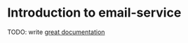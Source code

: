 # Introduction to email-service

TODO: write [great documentation](http://jacobian.org/writing/what-to-write/)
